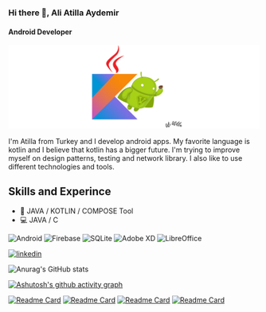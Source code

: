 ### Hi there 👋, Ali Atilla Aydemir
#### Android Developer
<!-- ![Android Developer](https://github.com/aliatillaydemir/aliatillaydemir/blob/main/android_design.png) -->
![Android Developer](https://github.com/aliatillaydemir/aliatillaydemir/blob/main/and.png)

I'm Atilla from Turkey and I develop android apps. My favorite language is kotlin and I believe that kotlin has a bigger future. I'm trying to improve myself on design patterns, testing and network library. I also like to use different technologies and tools.

## Skills and Experince 

* :iphone: JAVA / KOTLIN / COMPOSE Tool
* :computer: JAVA / C

![Android](https://img.shields.io/badge/Android-3DDC84?style=for-the-badge&logo=android&logoColor=white)
![Firebase](https://img.shields.io/badge/firebase-%23039BE5.svg?style=for-the-badge&logo=firebase)
![SQLite](https://img.shields.io/badge/sqlite-%2307405e.svg?style=for-the-badge&logo=sqlite&logoColor=white)
![Adobe XD](https://img.shields.io/badge/Adobe%20XD-470137?style=for-the-badge&logo=Adobe%20XD&logoColor=#FF61F6)
![LibreOffice](https://img.shields.io/badge/LibreOffice-%2318A303?style=for-the-badge&logo=LibreOffice&logoColor=white)

<!--[![Top Langs](https://github-readme-stats.vercel.app/api/top-langs/?username=aliatillaydemir&layout=compact)](https://github.com/aliatillaydemir/github-readme-stats)-->
<!--
[![Top Langs](https://github-readme-stats.vercel.app/api/top-langs/?username=aliatillaydemir&hide=javascript,html)](https://github.com/anuraghazra/github-readme-stats)
[![Top Langs](https://github-readme-stats.vercel.app/api/top-langs/?username=aliatillaydemir&layout=compact)](https://github.com/anuraghazra/github-readme-stats)
[![Top Langs](https://github-readme-stats.vercel.app/api/top-langs/?username=aliatillaydemir&hide=asp)](https://github.com/anuraghazra/github-readme-stats)
-->

[<img src='https://cdn.jsdelivr.net/npm/simple-icons@3.0.1/icons/linkedin.svg' alt='linkedin' height='40'>](https://www.linkedin.com/in/atilla-aydemir-406b99193/)  

![Anurag's GitHub stats](https://github-readme-stats.vercel.app/api?username=aliatillaydemir&show_icons=true&theme=radical)

[![Ashutosh's github activity graph](https://activity-graph.herokuapp.com/graph?username=aliatillaydemir&theme=dracula)](https://github.com/ashutosh00710/github-readme-activity-graph)


[![Readme Card](https://github-readme-stats.vercel.app/api/pin/?username=aliatillaydemir&repo=MeetFriends-App)](https://github.com/aliatillaydemir/MeetFriends-App)
[![Readme Card](https://github-readme-stats.vercel.app/api/pin/?username=aliatillaydemir&repo=CryptoApp)](https://github.com/aliatillaydemir/CryptoApp)
[![Readme Card](https://github-readme-stats.vercel.app/api/pin/?username=aliatillaydemir&repo=Crash_baloons)](https://github.com/aliatillaydemir/Crash_baloons)
[![Readme Card](https://github-readme-stats.vercel.app/api/pin/?username=aliatillaydemir&repo=labirent_oyunu)](https://github.com/aliatillaydemir/labirent_oyunu)




